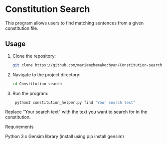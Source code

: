 # Constitution Search

This program allows users to find matching sentences from a given constitution file.

## Usage

1. Clone the repository:

   ```bash
   git clone https://github.com/mariamzhamakochyan/Constitution-search.git
2. Navigate to the project directory:
   ```bash
   cd Constitution-search
3. Run the program:
   ```bash
    python3 constitution_helper.py find "Your search text"

Replace "Your search text" with the text you want to search for in the constitution.

Requirements

Python 3.x
Gensim library (install using pip install gensim)